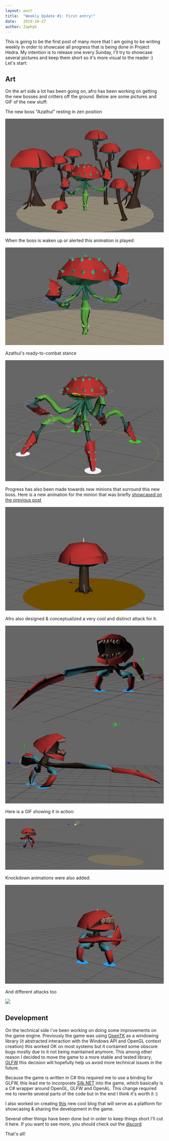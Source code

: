 ```yaml
---
layout: post
title:  "Weekly Update #1: First entry!"
date:   2019-10-27
author: Zaphyk
---
```

This is going to be the first post of many more that I am going to be writing weekly in order to showcase all progress that is being done in Project Hedra. My intention is to release one every Sunday, I'll try to showcase several pictures and keep them short so it's more visual to the reader :) Let's start:

## Art

On the art side a lot has been going on, afro has been working on getting the new bosses and critters off the ground. Below are some pictures and GIF of the new stuff:

The new boss "Azathul" resting in zen position

![](/assets/img/azathul_zen.jpg)

When the boss is waken up or alerted this animation is played:

![](/assets/img/bossshroom.gif)

Azathul's ready-to-combat stance

![](/assets/img/bossshroom_done.jpg)

Progress has also been made towards new minions that sorround this new boss. Here is a new animation for the minion that was briefly [showcased on the previous post](https://blog.projecthedra.com/2019/10/17/art-update-2.html)

![](/assets/img/agro_biped.gif)

Afro also designed & conceptualized a very cool and distinct attack for it.

![](/assets/img/longarm.jpg)

Here is a GIF showing it in action:

![](/assets/img/powerattack_shroomguard.gif)

Knockdown animations were also added:

![](/assets/img/bipedknockdownloop.gif)

And different attacks too

![](/assets/img/stabguarded.gif)

## Development

On the technical side i've been working on doing some improvements on the game engine. Previously the game was using [OpenTK](https://github.com/opentk/opentk) as a windowing library (it abstracted interaction with the Windows API and OpenGL context creation) this worked OK on most systems but it contained some obscure bugs mostly due to it not being maintained anymore. This among other reason I decided to move the game to a more stable and tested library, [GLFW](https://www.glfw.org/) this decision will hopefully help us avoid more technical issues in the future.

Because the game is written in C# this required me to use a binding for GLFW, this lead me to incorporate [Silk.NET](https://github.com/Ultz/Silk.NET) into the game, which basically is a C# wrapper around OpenGL, GLFW and OpenAL. This change required me to rewrite several parts of the code but in the end I think it's worth it :) 

I also worked on creating [this](http://blog.projecthedra.com) new cool blog that will serve as a platform for showcasing & sharing the development in the game.

Several other things have been done but in order to keep things short I'll cut it here. If you want to see more, you should check out the [discord](https://discord.gg/AEC4Uab)

That's all!
